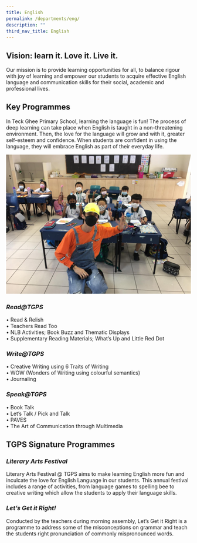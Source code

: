 ```yaml
---
title: English
permalink: /departments/eng/
description: ""
third_nav_title: English
---
```

## Vision: learn it. Love it. Live it.</br>
Our mission is to provide learning opportunities for all, to balance rigour with joy of learning and empower our students to acquire effective English language and communication skills for their social, academic and professional lives.

## Key Programmes<br>
In Teck Ghee Primary School, learning the language is fun! The process of deep learning can take place when English is taught in a non-threatening environment. Then, the love for the language will grow and with it, greater self-esteem and confidence. When students are confident in using the language, they will embrace English as part of their everyday life.

![](/images/English/English2.jpg)

### *Read@TGPS*</br>
• Read & Relish</br>
• Teachers Read Too</br>
• NLB Activities; Book Buzz and Thematic Displays </br>
• Supplementary Reading Materials; What’s Up and Little Red Dot</br>

### *Write@TGPS*</br>
• Creative Writing using 6 Traits of Writing</br>
• WOW (Wonders of Writing using colourful semantics)</br>
• Journaling</br>

### *Speak@TGPS*</br>
• Book Talk</br>
• Let’s Talk / Pick and Talk</br>
• PAVES</br>
• The Art of Communication through Multimedia</br>

## TGPS Signature Programmes </br>
### *Literary Arts Festival*</br>
Literary Arts Festival @ TGPS aims to make learning English more fun and inculcate the love for English Language in our students. This annual festival includes a range of activities, from language games to spelling bee to creative writing which allow the students to apply their language skills. 

### *Let’s Get it Right!*</br>
Conducted by the teachers during morning assembly, Let’s Get it Right is a programme to address some of the misconceptions on grammar and teach the students right pronunciation of commonly mispronounced words.